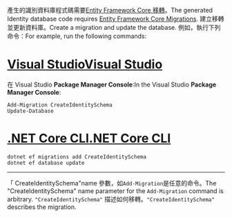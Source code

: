 <span data-ttu-id="a6cb1-101">產生的識別資料庫程式碼需要[Entity Framework Core 移轉](/ef/core/managing-schemas/migrations/)。</span><span class="sxs-lookup"><span data-stu-id="a6cb1-101">The generated Identity database code requires [Entity Framework Core Migrations](/ef/core/managing-schemas/migrations/).</span></span> <span data-ttu-id="a6cb1-102">建立移轉並更新資料庫。</span><span class="sxs-lookup"><span data-stu-id="a6cb1-102">Create a migration and update the database.</span></span> <span data-ttu-id="a6cb1-103">例如，執行下列命令：</span><span class="sxs-lookup"><span data-stu-id="a6cb1-103">For example, run the following commands:</span></span>

# <a name="visual-studiotabvisual-studio"></a>[<span data-ttu-id="a6cb1-104">Visual Studio</span><span class="sxs-lookup"><span data-stu-id="a6cb1-104">Visual Studio</span></span>](#tab/visual-studio)

<span data-ttu-id="a6cb1-105">在 Visual Studio **Package Manager Console**:</span><span class="sxs-lookup"><span data-stu-id="a6cb1-105">In the Visual Studio **Package Manager Console**:</span></span>

```PMC
Add-Migration CreateIdentitySchema
Update-Database
```

# <a name="net-core-clitabnetcore-cli"></a>[<span data-ttu-id="a6cb1-106">.NET Core CLI</span><span class="sxs-lookup"><span data-stu-id="a6cb1-106">.NET Core CLI</span></span>](#tab/netcore-cli)

```cli
dotnet ef migrations add CreateIdentitySchema
dotnet ef database update
```

------

<span data-ttu-id="a6cb1-107">「 CreateIdentitySchema"name 參數，如`Add-Migration`是任意的命令。</span><span class="sxs-lookup"><span data-stu-id="a6cb1-107">The "CreateIdentitySchema" name parameter for the `Add-Migration` command is arbitrary.</span></span> <span data-ttu-id="a6cb1-108">`"CreateIdentitySchema"` 描述如何移轉。</span><span class="sxs-lookup"><span data-stu-id="a6cb1-108">`"CreateIdentitySchema"` describes the migration.</span></span>
